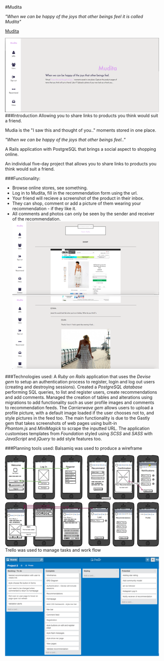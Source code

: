 #Mudita

 _"When we can be happy of the joys that other beings feel it is called Mudita"_

[Mudita](https://the-mudita.herokuapp.com/)<p>
![alt text](./MuditaHome.png)
###Introduction
Allowing you to share links to products you think would suit a friend. <p> Mudia is the "I saw this and thought of you.." moments stored in one place. <p>
_"When we can be happy of the joys that other beings feel.."_

A Rails application with PostgreSQL that brings a social aspect to shopping online. 

An individual five-day project that allows you to share links to products you think would suit a friend.


###Functionality: 

  - Browse online stores, see something.<br>
  - Log in to Mudita, fill in the recommendation form using the url.<br>
  - Your friend will recieve a screenshot of the product in their inbox.<br>
  - They can shop, comment or add a picture of them wearing your recommendation - if they like it.<br>
  - All comments and photos can only be seen by the sender and receiver of the recommendation. 
![alt text](./MuditaInbox.png)
![alt text](./MuditaInbox2.png)

###Technologies used: 
A _Ruby on Rails_ application that uses the _Devise gem_ to setup an authentication process to register, login and log out users (creating and destroying sessions). Created a _PostgreSQL database_ performing SQL queries, to list and register users, create recommendations and add comments. Managed the creation of tables and alterations using migrations to add functionality such as user profile images and comments to recommendation feeds. The _Carrierwave gem_ allows users to upload a profile picture, with a default image loaded if the user chooses not to, and style pictures in the feed too. The main functionality is due to the Gastly gem that takes screenshots of web pages using built-in _Phantom.js_ and _MiniMagick_ to scrape the inputted URL. The application customises templates from _Foundation_ styled using _SCSS_ and _SASS_ with _JavaScript_ and _jQuery_ to add style features too.

###Planning tools used:
Balsamiq was used to produce a wireframe<p>
![alt text](./RosieWireFrame.png)
Trello was used to manage tasks and work flow<p>
![alt text](./Trello.png)

